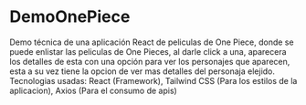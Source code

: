 # DemoOnePiece
Demo técnica de una aplicación React de peliculas de One Piece, donde se puede enlistar las peliculas de One Pieces, al darle click a una, aparecera los detalles de esta con una opción para ver los personajes que aparecen, esta a su vez tiene la opcion de ver mas detalles del personaja elejido.
Tecnologias usadas:
    React (Framework), 
    Tailwind CSS (Para los estilos de la aplicacion), 
    Axios (Para el consumo de apis)


